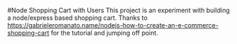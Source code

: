 #Node Shopping Cart with Users
This project is an experiment with building a node/express based shopping cart. Thanks to https://gabrieleromanato.name/nodejs-how-to-create-an-e-commerce-shopping-cart for the tutorial and jumping off point.
